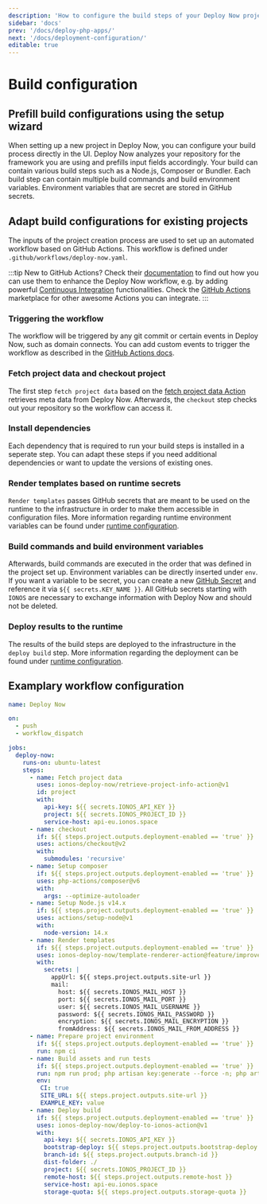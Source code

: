 ```yaml
---
description: 'How to configure the build steps of your Deploy Now project. Deploy Now detects your framework from the repository and sets up a GitHub Actions workflow accordingly.'
sidebar: 'docs'
prev: '/docs/deploy-php-apps/'
next: '/docs/deployment-configuration/'
editable: true
---
```


# Build configuration

## Prefill build configurations using the setup wizard

When setting up a new project in Deploy Now, you can configure your build process directly in the UI. Deploy Now analyzes your repository for the framework you are using and prefills input fields accordingly. Your build can contain various build steps such as a Node.js, Composer or Bundler. Each build step can contain multiple build commands and build environment variables. Environment variables that are secret are stored in GitHub secrets.

## Adapt build configurations for existing projects

The inputs of the project creation process are used to set up an automated workflow based on GitHub Actions. This workflow is defined under `.github/workflows/deploy-now.yaml`.

:::tip
New to GitHub Actions? Check their [documentation](https://docs.github.com/en/actions) to find out how you can use them to enhance the Deploy Now workflow, e.g. by adding  powerful [Continuous Integration](https://docs.github.com/en/actions/automating-builds-and-tests/about-continuous-integration) functionalities. Check the [GitHub Actions](https://github.com/marketplace?type=actions) marketplace for other awesome Actions you can integrate.
:::

### Triggering the workflow

The workflow will be triggered by any git commit or certain events in Deploy Now, such as domain connects. You can add custom events to trigger the workflow as described in the [GitHub Actions docs](https://docs.github.com/en/actions/using-workflows/workflow-syntax-for-github-actions#on).

### Fetch project data and checkout project

The first step `fetch project data` based on the [fetch project data Action](https://github.com/ionos-deploy-now/retrieve-project-info-action) retrieves meta data from Deploy Now. Afterwards, the `checkout` step checks out your repository so the workflow can access it. 

### Install dependencies

Each dependency that is required to run your build steps is installed in a seperate step. You can adapt these steps if you need additional dependencies or want to update the versions of existing ones. 

### Render templates based on runtime secrets

`Render templates` passes GitHub secrets that are meant to be used on the runtime to the infrastructure in order to make them accessible in configuration files. More information regarding runtime environment variables can be found under [runtime configuration](/docs/runtime-configuration). 

### Build commands and build environment variables

Afterwards, build commands are executed in the order that was defined in the project set up. Environment variables can be directly inserted under `env`. If you want a variable to be secret, you can create a new [GitHub Secret](https://docs.github.com/en/actions/security-guides/encrypted-secrets) and reference it via `${{ secrets.KEY_NAME }}`. All GitHub secrets starting with `IONOS` are necessary to exchange information with Deploy Now and should not be deleted.

### Deploy results to the runtime

The results of the build steps are deployed to the infrastructure in the `deploy build` step. More information regarding the deployment can be found under [runtime configuration](/docs/runtime-configuration).

## Examplary workflow configuration

``` yaml
name: Deploy Now

on:
  - push
  - workflow_dispatch

jobs:
  deploy-now:
    runs-on: ubuntu-latest
    steps:
      - name: Fetch project data
        uses: ionos-deploy-now/retrieve-project-info-action@v1
        id: project
        with:
          api-key: ${{ secrets.IONOS_API_KEY }}
          project: ${{ secrets.IONOS_PROJECT_ID }}
          service-host: api-eu.ionos.space
      - name: checkout
        if: ${{ steps.project.outputs.deployment-enabled == 'true' }}
        uses: actions/checkout@v2
        with:
          submodules: 'recursive'
      - name: Setup composer
        if: ${{ steps.project.outputs.deployment-enabled == 'true' }}
        uses: php-actions/composer@v6
        with:
          args: --optimize-autoloader
      - name: Setup Node.js v14.x
        if: ${{ steps.project.outputs.deployment-enabled == 'true' }}
        uses: actions/setup-node@v1
        with:
          node-version: 14.x
      - name: Render templates
        if: ${{ steps.project.outputs.deployment-enabled == 'true' }}
        uses: ionos-deploy-now/template-renderer-action@feature/improvements
        with:
          secrets: |
            appUrl: ${{ steps.project.outputs.site-url }}
            mail:
              host: ${{ secrets.IONOS_MAIL_HOST }}
              port: ${{ secrets.IONOS_MAIL_PORT }}
              user: ${{ secrets.IONOS_MAIL_USERNAME }}
              password: ${{ secrets.IONOS_MAIL_PASSWORD }}
              encryption: ${{ secrets.IONOS_MAIL_ENCRYPTION }}
              fromAddress: ${{ secrets.IONOS_MAIL_FROM_ADDRESS }}
      - name: Prepare project environment
        if: ${{ steps.project.outputs.deployment-enabled == 'true' }}
        run: npm ci
      - name: Build assets and run tests
        if: ${{ steps.project.outputs.deployment-enabled == 'true' }}
        run: npm run prod; php artisan key:generate --force -n; php artisan test;
        env:
         CI: true
         SITE_URL: ${{ steps.project.outputs.site-url }}
         EXAMPLE_KEY: value
      - name: Deploy build
        if: ${{ steps.project.outputs.deployment-enabled == 'true' }}
        uses: ionos-deploy-now/deploy-to-ionos-action@v1
        with:
          api-key: ${{ secrets.IONOS_API_KEY }}
          bootstrap-deploy: ${{ steps.project.outputs.bootstrap-deploy }}
          branch-id: ${{ steps.project.outputs.branch-id }}
          dist-folder: ./
          project: ${{ secrets.IONOS_PROJECT_ID }}
          remote-host: ${{ steps.project.outputs.remote-host }}
          service-host: api-eu.ionos.space
          storage-quota: ${{ steps.project.outputs.storage-quota }}

```


